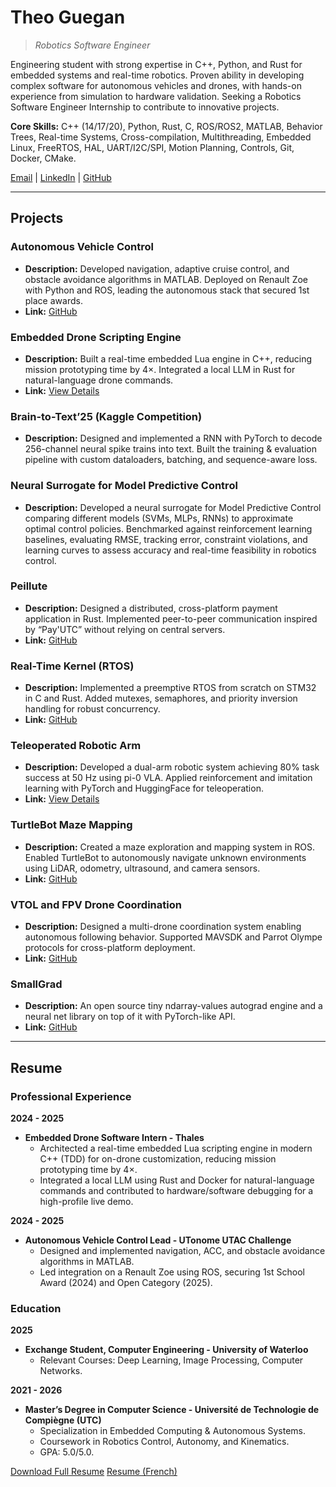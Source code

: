 # Theo Guegan
> *Robotics Software Engineer*

Engineering student with strong expertise in C++, Python, and Rust for embedded systems and real-time robotics. Proven ability in developing complex software for autonomous vehicles and drones, with hands-on experience from simulation to hardware validation. Seeking a Robotics Software Engineer Internship to contribute to innovative projects.

**Core Skills:** C++ (14/17/20), Python, Rust, C, ROS/ROS2, MATLAB, Behavior Trees, Real-time Systems, Cross-compilation, Multithreading, Embedded Linux, FreeRTOS, HAL, UART/I2C/SPI, Motion Planning, Controls, Git, Docker, CMake.

[Email](mailto:tguegan@uwaterloo.ca) | [LinkedIn](https://linkedin.com/in/guegan-theo) | [GitHub](https://github.com/theguega)

---

## Projects

### Autonomous Vehicle Control
- **Description:** Developed navigation, adaptive cruise control, and obstacle avoidance algorithms in MATLAB. Deployed on Renault Zoe with Python and ROS, leading the autonomous stack that secured 1st place awards.
- **Link:** [GitHub](https://github.com/theguega/decision-control-navigation)

### Embedded Drone Scripting Engine
- **Description:** Built a real-time embedded Lua engine in C++, reducing mission prototyping time by 4×. Integrated a local LLM in Rust for natural-language drone commands.
- **Link:** [View Details](https://www.thalesgroup.com/en/worldwide/defence-and-security/press_release/thales-demonstrates-its-capacity-deploy-drone-swarms)

### Brain-to-Text’25 (Kaggle Competition)
- **Description:** Designed and implemented a RNN with PyTorch to decode 256-channel neural spike trains into text. Built the training & evaluation pipeline with custom dataloaders, batching, and sequence-aware loss.

### Neural Surrogate for Model Predictive Control
- **Description:** Developed a neural surrogate for Model Predictive Control comparing different models (SVMs, MLPs, RNNs) to approximate optimal control policies. Benchmarked against reinforcement learning baselines, evaluating RMSE, tracking error, constraint violations, and learning curves to assess accuracy and real-time feasibility in robotics control.

### Peillute
- **Description:** Designed a distributed, cross-platform payment application in Rust. Implemented peer-to-peer communication inspired by “Pay'UTC” without relying on central servers.
- **Link:** [GitHub](https://github.com/theguega/peillute)

### Real-Time Kernel (RTOS)
- **Description:** Implemented a preemptive RTOS from scratch on STM32 in C and Rust. Added mutexes, semaphores, and priority inversion handling for robust concurrency.
- **Link:** [GitHub](https://github.com/theguega/bare-metal-dev)

### Teleoperated Robotic Arm
- **Description:** Developed a dual-arm robotic system achieving 80% task success at 50 Hz using pi-0 VLA. Applied reinforcement and imitation learning with PyTorch and HuggingFace for teleoperation.
- **Link:** [View Details](https://huggingface.co/lerobot)

### TurtleBot Maze Mapping
- **Description:** Created a maze exploration and mapping system in ROS. Enabled TurtleBot to autonomously navigate unknown environments using LiDAR, odometry, ultrasound, and camera sensors.
- **Link:** [GitHub](https://github.com/theguega/ros-maze-mapping)

### VTOL and FPV Drone Coordination
- **Description:** Designed a multi-drone coordination system enabling autonomous following behavior. Supported MAVSDK and Parrot Olympe protocols for cross-platform deployment.
- **Link:** [GitHub](https://github.com/theguega/drone-coordination)

### SmallGrad
- **Description:** An open source tiny ndarray-values autograd engine and a neural net library on top of it with PyTorch-like API.
- **Link:** [GitHub](https://github.com/theguega/smallgrad)

---

## Resume

### Professional Experience

**2024 - 2025**
- **Embedded Drone Software Intern - Thales**
  - Architected a real-time embedded Lua scripting engine in modern C++ (TDD) for on-drone customization, reducing mission prototyping time by 4×.
  - Integrated a local LLM using Rust and Docker for natural-language commands and contributed to hardware/software debugging for a high-profile live demo.

**2024 - 2025**
- **Autonomous Vehicle Control Lead - UTonome UTAC Challenge**
  - Designed and implemented navigation, ACC, and obstacle avoidance algorithms in MATLAB.
  - Led integration on a Renault Zoe using ROS, securing 1st School Award (2024) and Open Category (2025).

### Education

**2025**
- **Exchange Student, Computer Engineering - University of Waterloo**
  - Relevant Courses: Deep Learning, Image Processing, Computer Networks.

**2021 - 2026**
- **Master’s Degree in Computer Science - Université de Technologie de Compiègne (UTC)**
  - Specialization in Embedded Computing & Autonomous Systems.
  - Coursework in Robotics Control, Autonomy, and Kinematics.
  - GPA: 5.0/5.0.

[Download Full Resume](resume/Theo_Guegan_Resume.pdf)
[Resume (French)](resume/Theo_Guegan_CV.pdf)
